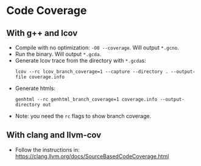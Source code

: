 # Code Coverage 
## With g++ and lcov
- Compile with no optimization: `-O0 --coverage`. Will output `*.gcno`.
- Run the binary. Will output `*.gcda`.
- Generate lcov trace from the directory with `*.gcda`s:
    ```
    lcov --rc lcov_branch_coverage=1 --capture --directory . --output-file coverage.info
    ```
- Generate htmls:
    ```
    genhtml --rc genhtml_branch_coverage=1 coverage.info --output-directory out
    ```
- Note: you need the `rc` flags to show branch coverage.

## With clang and llvm-cov
- Follow the instructions in: https://clang.llvm.org/docs/SourceBasedCodeCoverage.html